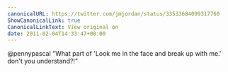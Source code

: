 ```yaml
---
canonicalURL: https://twitter.com/jmjordan/status/33533684099317760
ShowCanonicalLink: true
CanonicalLinkText: View original on
date: 2011-02-04T14:33:47+00:00
---
```

@pennypascal "What part of 'Look me in the face and break up with me.' don't you understand?!"